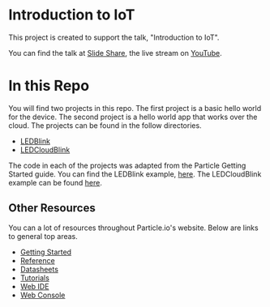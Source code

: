 # Introduction to IoT

This project is created to support the talk, "Introduction to IoT".

You can find the talk at [Slide Share](https://www.slideshare.net/WesleyEldridge), the live stream on [YouTube](https://www.youtube.com/channel/UCo6OzvDm9Ozpl3O-LkMGsaQ/videos).

# In this Repo

You will find two projects in this repo. The first project is a basic hello world
for the device. The second project is a hello world app that works over the cloud.
The projects can be found in the follow directories.

* [LEDBlink](https://github.com/weseldridge/ParticleLEDHelloWorld/tree/master/LEDBlink)
* [LEDCloudBlink](https://github.com/weseldridge/ParticleLEDHelloWorld/tree/master/LEDCloudBlink)

The code in each of the projects was adapted from the Particle Getting Started guide.
You can find the LEDBlink example, [here](https://docs.particle.io/guide/getting-started/examples/core/#blink-an-led). The LEDCloudBlink example can be found [here](https://docs.particle.io/guide/getting-started/examples/core/#control-leds-over-the-39-net).

## Other Resources

You can a lot of resources throughout Particle.io's website. Below are links to
general top areas.

* [Getting Started](https://docs.particle.io/guide/getting-started/intro/core/)
* [Reference](https://docs.particle.io/reference/firmware/core/)
* [Datasheets](https://docs.particle.io/datasheets/kits/)
* [Tutorials](https://docs.particle.io/tutorials/integrations/google-cloud-platform/)
* [Web IDE](https://build.particle.io/build)
* [Web Console](https://console.particle.io)
